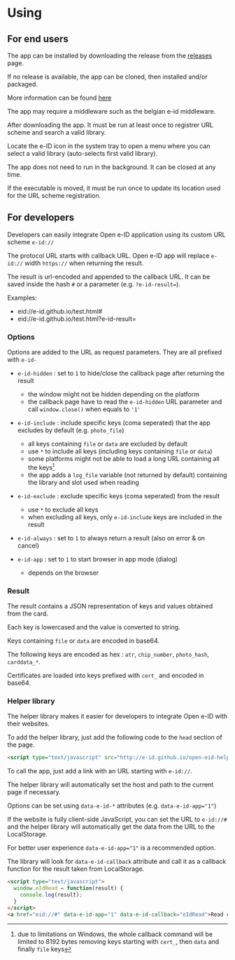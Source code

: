 # Using

## For end users

The app can be installed by downloading the release from the [releases](https://github.com/e-id/e-id/releases) page.

If no release is available, the app can be cloned, then installed and/or packaged.

More information can be found [here](INSTALL.md)

The app may require a middleware such as the belgian e-id middleware.

After downloading the app. It must be run at least once to registrer URL scheme and search a valid library.

Locate the e-ID icon in the system tray to open a menu where you can select a valid library (auto-selects first valid library).

The app does not need to run in the background. It can be closed at any time.

If the executable is moved, it must be run once to update its location used for the URL scheme registration.

## For developers

Developers can easily integrate Open e-ID application using its custom URL scheme `e-id://`

The protocol URL starts with callback URL. Open e-ID app will replace `e-id://` width `https://` when returning the result.

The result is url-encoded and appended to the callback URL. It can be saved inside the hash `#` or a parameter (e.g. `?e-id-result=`).

Examples:

* eid://e-id.github.io/test.html#
* eid://e-id.github.io/test.html?e-id-result=

### Options

Options are added to the URL as request parameters. They are all prefixed with `e-id-`

* `e-id-hidden` : set to `1` to hide/close the callback page after returning the result
  - the window might not be hidden depending on the platform
  - the callback page have to read the `e-id-hidden` URL parameter and call `window.close()` when equals to `'1'`

* `e-id-include` : include specific keys (coma seperated) that the app excludes by default (e.g. `photo_file`)
  - all keys containing `file` or `data` are excluded by default
  - use `*` to include all keys (including keys containing `file` or `data`)
  - some platforms might not be able to load a long URL containing all the keys[^1]
  - the app adds a `log_file` variable (not returned by default) containing the library and slot used when reading

* `e-id-exclude` : exclude specific keys (coma seperated) from the result
  - use `*` to exclude all keys
  - when excluding all keys, only `e-id-include` keys are included in the result

* `e-id-always` : set to `1` to always return a result (also on error & on cancel)

* `e-id-app` : set to `1` to start browser in app mode (dialog)
  - depends on the browser

### Result

The result contains a JSON representation of keys and values obtained from the card.

Each key is lowercased and the value is converted to string.

Keys containing `file` or `data` are encoded in base64.

The following keys are encoded as hex : `atr`, `chip_number`, `photo_hash`, `carddata_*`.

Certificates are loaded into keys prefixed with `cert_` and encoded in base64.

[^1]: due to limitations on Windows, the whole callback command will be limited to 8192 bytes
removing keys starting with `cert_`, then `data` and finally `file` keys

### Helper library

The helper library makes it easier for developers to integrate Open e-ID with their websites.

To add the helper library, just add the following code to the `head` section of the page.

```html
<script type="text/javascript" src="http://e-id.github.io/open-eid-helper.js"></script>
```

To call the app, just add a link with an URL starting with `e-id://`.

The helper library will automatically set the host and path to the current page if necessary.

Options can be set using `data-e-id-*` attributes (e.g. `data-e-id-app="1"`)

If the website is fully client-side JavaScript, you can set the URL to `e-id://#` and
the helper library will automatically get the data from the URL to the LocalStorage.

For better user experience `data-e-id-app="1"` is a recommended option.

The library will look for `data-e-id-callback` attribute and call it as a callback function
for the result taken from LocalStorage.

```html
<script type="text/javascript">
  window.eIdRead = function(result) {
    console.log(result);
  }
</script>
<a href="eid://#" data-e-id-app="1" data-e-id-callback="eIdRead">Read card</a>
```

